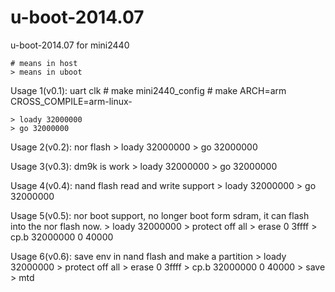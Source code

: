 u-boot-2014.07
==============

u-boot-2014.07 for mini2440

	# means in host
	> means in uboot

Usage 1(v0.1): uart clk
	# make mini2440_config
	# make ARCH=arm CROSS_COMPILE=arm-linux-
	
	> loady 32000000
	> go 32000000

Usage 2(v0.2): nor flash
	> loady 32000000
	> go 32000000

Usage 3(v0.3): dm9k is work
	> loady 32000000
	> go 32000000

Usage 4(v0.4): nand flash read and write support
	> loady 32000000
	> go 32000000

Usage 5(v0.5): nor boot support, no longer boot form sdram, 
	it can flash into the nor flash now.
	> loady 32000000
	> protect off all
	> erase 0 3ffff
	> cp.b 32000000 0 40000

Usage 6(v0.6): save env in nand flash and make a partition
	> loady 32000000
	> protect off all
	> erase 0 3ffff
	> cp.b 32000000 0 40000
	> save
	> mtd
